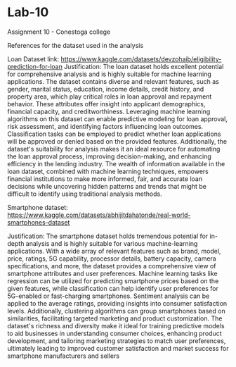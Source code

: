 # Lab-10
Assignment 10 - Conestoga college


References for the dataset used in the analysis

Loan Dataset link: https://www.kaggle.com/datasets/devzohaib/eligibility-prediction-for-loan
Justification:
     The loan dataset holds excellent potential for comprehensive analysis and is highly suitable for machine learning applications. The dataset contains diverse and relevant features, such as gender, marital status, education, income details, credit history, and property area, which play critical roles in loan approval and repayment behavior. These attributes offer insight into applicant demographics, financial capacity, and creditworthiness. Leveraging machine learning algorithms on this dataset can enable predictive modeling for loan approval, risk assessment, and identifying factors influencing loan outcomes. Classification tasks can be employed to predict whether loan applications will be approved or denied based on the provided features. Additionally, the dataset's suitability for analysis makes it an ideal resource for automating the loan approval process, improving decision-making, and enhancing efficiency in the lending industry. The wealth of information available in the loan dataset, combined with machine learning techniques, empowers financial institutions to make more informed, fair, and accurate loan decisions while uncovering hidden patterns and trends that might be difficult to identify using traditional analysis methods.

Smartphone dataset: https://www.kaggle.com/datasets/abhijitdahatonde/real-world-smartphones-dataset

Justification:
    The smartphone dataset holds tremendous potential for in-depth analysis and is highly suitable for various machine-learning applications. With a wide array of relevant features such as brand, model, price, ratings, 5G capability, processor details, battery capacity, camera specifications, and more, the dataset provides a comprehensive view of smartphone attributes and user preferences. Machine learning tasks like regression can be utilized for predicting smartphone prices based on the given features, while classification can help identify user preferences for 5G-enabled or fast-charging smartphones. Sentiment analysis can be applied to the average ratings, providing insights into consumer satisfaction levels. Additionally, clustering algorithms can group smartphones based on similarities, facilitating targeted marketing and product customization. The dataset's richness and diversity make it ideal for training predictive models to aid businesses in understanding consumer choices, enhancing product development, and tailoring marketing strategies to match user preferences, ultimately leading to improved customer satisfaction and market success for smartphone manufacturers and sellers
